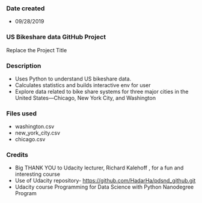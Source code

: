 ### Date created
* 09/28/2019

### US Bikeshare data GitHub Project
Replace the Project Title

### Description
* Uses Python to understand US bikeshare data.
* Calculates statistics and builds interactive env for user
* Explore data related to bike share systems for three major cities in the United States—Chicago, New York City, and Washington

### Files used
* washington.csv
* new_york_city.csv
* chicago.csv

### Credits
* Big THANK YOU to Udacity lecturer, Richard Kalehoff , for a fun and interesting course
* Use of Udacity repository- https://github.com/HadarHa/pdsnd_github.git
* Udacity course Programming for Data Science with Python Nanodegree Program
